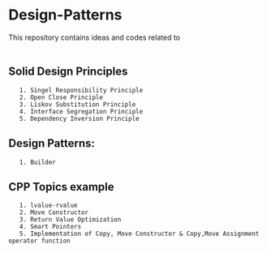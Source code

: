 # Design-Patterns
 This repository contains ideas and codes related to
 <br/><br/>
## Solid Design Principles
       1. Singel Responsibility Principle 
       2. Open Close Principle
       3. Liskov Substitution Principle
       4. Interface Segregation Principle
       5. Dependency Inversion Principle
## Design Patterns:
       1. Builder
## CPP Topics example
       1. lvalue-rvalue
       2. Move Constructor
       3. Return Value Optimization
       4. Smart Pointers
       5. Implementation of Copy, Move Constructor & Copy,Move Assignment operator function
